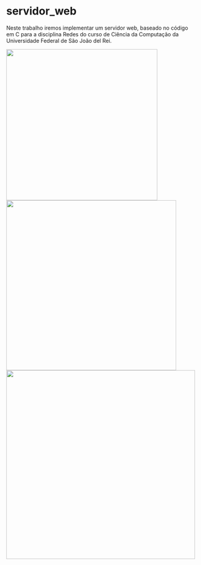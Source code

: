 # servidor_web

Neste trabalho iremos implementar um servidor web, baseado no código em C para a disciplina Redes do curso de Ciência da Computação da Universidade Federal de São João del Rei.

<img src="https://github.com/nojirilucas/servidor_web/assets/103136574/7da3489c-3e67-422c-99fd-9f5bd801d91c" width="400" /> <img src="https://github.com/nojirilucas/servidor_web/assets/103136574/c2bdad31-f8ed-4a32-9935-e763a55b456a" width="450" /> <br>
<img src="https://github.com/nojirilucas/servidor_web/assets/103136574/50cfccdd-62ba-42e2-97ef-14acae6c885f" width="500" />
